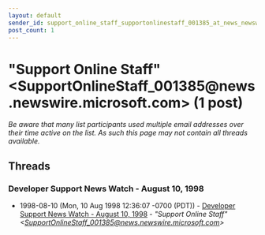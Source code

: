 ```yaml
---
layout: default
sender_id: support_online_staff_supportonlinestaff_001385_at_news_newswire_microsoft_com_
post_count: 1
---
```


# "Support Online Staff" <SupportOnlineStaff_001385<span>@</span>news.newswire.microsoft.com> (1 post)

_Be aware that many list participants used multiple email addresses over their time active on the list. As such this page may not contain all threads available._

## Threads

### Developer Support News Watch - August 10, 1998
+ 1998-08-10 (Mon, 10 Aug 1998 12:36:07 -0700 (PDT)) - [Developer Support News Watch - August 10, 1998](/archive/1998/08/94fce82ed1f19203b52dd679b22f1cf5c74a398cad44cd5282c072e072b42f6a) - _"Support Online Staff" \<SupportOnlineStaff_001385@news.newswire.microsoft.com\>_

